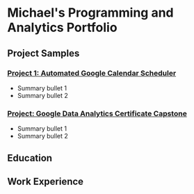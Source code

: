 # Michael's Programming and Analytics Portfolio

## Project Samples
### [Project 1: Automated Google Calendar Scheduler](https://github.com/michaelfred533/automated_google_calendar_scheduling)

* Summary bullet 1
* Summary bullet 2

### [Project: Google Data Analytics Certificate Capstone](https://github.com/michaelfred533/google_analytics_capstone)

* Summary bullet 1
* Summary bullet 2

## Education

## Work Experience


